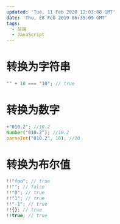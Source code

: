 ```yaml
---
updated: 'Tue, 11 Feb 2020 12:03:08 GMT'
date: 'Thu, 28 Feb 2019 06:35:09 GMT'
tags:
  - 前端
  - JavaScript
---
```


# 转换为字符串

```js
"" + 10 === "10"; // true
```

# 转换为数字

```js
+"010.2"; //10.2
Number("010.2"); //10.2
parseInt("010.2", 10); //10
```

# 转换为布尔值

```js
!!"foo"; // true
!!""; // false
!!"0"; // true
!!"1"; // true
!!"-1"; // true
!!{}; // true
!!true; // true
```
